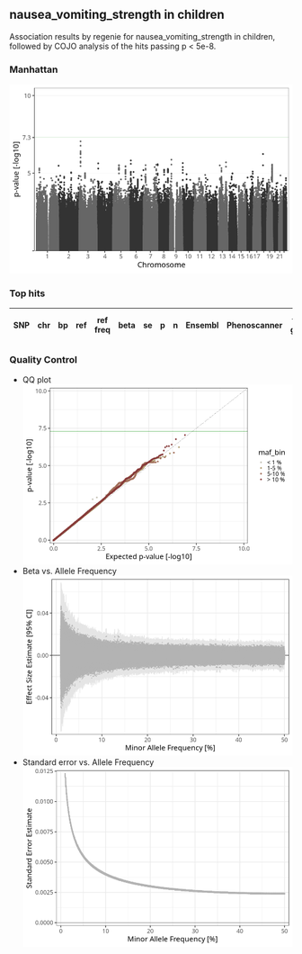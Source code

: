 ## nausea_vomiting_strength in children
Association results by regenie for nausea_vomiting_strength in children, followed by COJO analysis of the hits passing p < 5e-8.
### Manhattan
![](figures/pop_children_pheno_nausea_vomiting_strength_mh.png)
### Top hits
| SNP | chr | bp | ref | ref freq | beta | se | p | n | Ensembl | Phenoscanner | freq geno | b joint | b joint se | p joint | ld r |
| --- | --- | -- | --- | -------- | ---- | -- | - | - | ------- | ------------ | --------- | ------- | ---------- | ------- | ---- |
### Quality Control
- QQ plot
![](figures/pop_children_pheno_nausea_vomiting_strength_qq.png)
- Beta vs. Allele Frequency
![](figures/pop_children_pheno_nausea_vomiting_strength_beta_af.png)
- Standard error vs. Allele Frequency
![](figures/pop_children_pheno_nausea_vomiting_strength_se_af.png)
